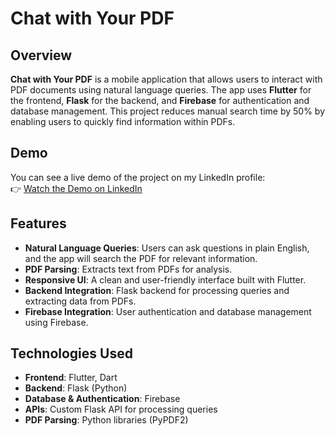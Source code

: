 # Chat with Your PDF

## Overview
**Chat with Your PDF** is a mobile application that allows users to interact with PDF documents using natural language queries. The app uses **Flutter** for the frontend, **Flask** for the backend, and **Firebase** for authentication and database management. This project reduces manual search time by 50% by enabling users to quickly find information within PDFs.

## Demo
You can see a live demo of the project on my LinkedIn profile:  
👉 [Watch the Demo on LinkedIn](https://www.linkedin.com/in/mariam-alquraan/)

## Features
- **Natural Language Queries**: Users can ask questions in plain English, and the app will search the PDF for relevant information.
- **PDF Parsing**: Extracts text from PDFs for analysis.
- **Responsive UI**: A clean and user-friendly interface built with Flutter.
- **Backend Integration**: Flask backend for processing queries and extracting data from PDFs.
- **Firebase Integration**: User authentication and database management using Firebase.

## Technologies Used
- **Frontend**: Flutter, Dart
- **Backend**: Flask (Python)
- **Database & Authentication**: Firebase
- **APIs**: Custom Flask API for processing queries
- **PDF Parsing**: Python libraries (PyPDF2)
